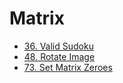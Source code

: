 Matrix
===

* [36. Valid Sudoku](matrix/lc-36.md)
* [48. Rotate Image](matrix/lc-48.md)
* [73. Set Matrix Zeroes](matrix/lc-73.md)
